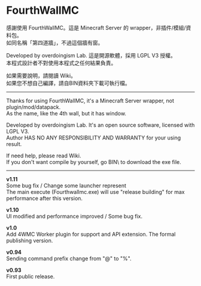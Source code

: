 # FourthWallMC

感謝使用 FourthWallMC。這是 Minecraft Server 的 wrapper，非插件/模組/資料包。  
如同名稱「第四道牆」，不過這個牆有窗。

Developed by overdoingism Lab. 這是開源軟體，採用 LGPL V3 授權。   
本程式設計者不對使用本程式之任何結果負責。

如果需要說明，請閱讀 Wiki。  
如果您不想自己編譯，請自BIN資料夾下載可執行檔。

----------------------------------------------------

Thanks for using FourthWallMC, it's a Minecraft Server wrapper, not plugin/mod/datapack.  
As the name, like the 4th wall, but it has window.

Developed by overdoingism Lab. It's an open source software, licensed with LGPL V3.  
Author HAS NO ANY RESPONSIBILITY AND WARRANTY for your using result.

If need help, please read Wiki.  
If you don't want compile by yourself, go BIN\ to download the exe file.

----------------------------------------------------

**v1.11**  
Some bug fix / Change some launcher represent  
The main execute (Fourthwallmc.exe) will use "release building" for max performance after this version.  

**v1.10**  
UI modified and performance improved / Some bug fix.  

**v1.0**  
Add 4WMC Worker plugin for support and API extension. The formal publishing version.  

**v0.94**  
Sending command prefix change from "@" to "%".  

**v0.93**  
First public release.
